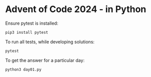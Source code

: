 # Advent of Code 2024 - in Python

Ensure pytest is installed:

`pip3 install pytest`

To run all tests, while developing solutions:

`pytest`

To get the answer for a particular day:

`python3 day01.py`
